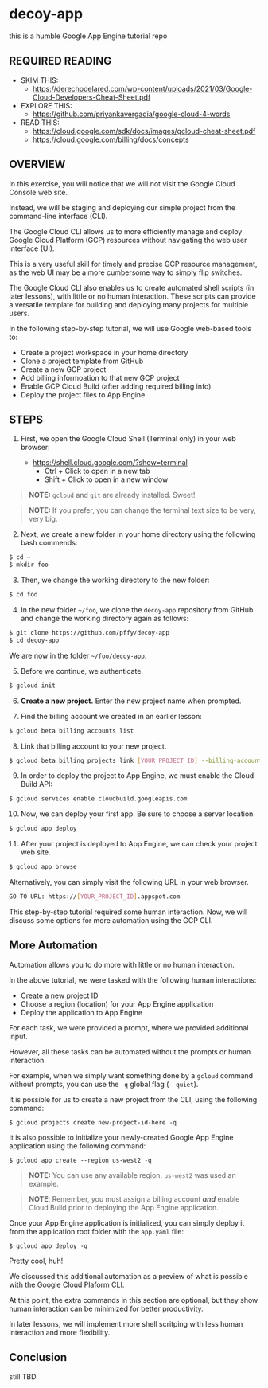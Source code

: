 # decoy-app
this is a humble Google App Engine tutorial repo

## REQUIRED READING
  + SKIM THIS: 
    + https://derechodelared.com/wp-content/uploads/2021/03/Google-Cloud-Developers-Cheat-Sheet.pdf
  + EXPLORE THIS: 
    + https://github.com/priyankavergadia/google-cloud-4-words
  + READ THIS: 
    + https://cloud.google.com/sdk/docs/images/gcloud-cheat-sheet.pdf
    + https://cloud.google.com/billing/docs/concepts

## OVERVIEW

In this exercise, you will notice that we will not visit the Google Cloud Console web site. 

Instead, we will be staging and deploying our simple project from the command-line interface (CLI).

The Google Cloud CLI allows us to more efficiently manage and deploy Google Cloud Platform (GCP) resources without navigating the web user interface (UI).

This is a very useful skill for timely and precise GCP resource management, as the web UI may be a more cumbersome way to simply flip switches. 

The Google Cloud CLI also enables us to create automated shell scripts (in later lessons), with little or no human interaction. These scripts can provide a versatile template for building and deploying many projects for multiple users.

In the following step-by-step tutorial, we will use Google web-based tools to:

  * Create a project workspace in your home directory
  * Clone a project template from GitHub
  * Create a new GCP project
  * Add billing informoation to that new GCP project
  * Enable GCP Cloud Build (after adding required billing info)
  * Deploy the project files to App Engine

  
## STEPS

1. First, we open the Google Cloud Shell (Terminal only) in your web browser:
  
    + https://shell.cloud.google.com/?show=terminal
      + Ctrl + Click to open in a new tab
      + Shift + Click to open in a new window

> **NOTE:** `gcloud` and `git` are already installed. Sweet!

> **NOTE:** If you prefer, you can change the terminal text size to be very, very big.


2. Next, we create a new folder in your home directory using the following bash commends:


```bash
$ cd ~
$ mkdir foo
```

3. Then, we change the working directory to the new folder:

```bash
$ cd foo
```

4. In the new folder `~/foo`, we clone the `decoy-app` repository from GitHub and change the working directory again as follows:

```bash
$ git clone https://github.com/pffy/decoy-app
$ cd decoy-app
```

We are now in the folder `~/foo/decoy-app`.

5. Before we continue, we authenticate.
```bash
$ gcloud init
```

6. **Create a new project.** Enter the new project name when prompted.

7. Find the billing account we created in an earlier lesson:

```bash
$ gcloud beta billing accounts list
```

8. Link that billing account to your new project.

```bash
$ gcloud beta billing projects link [YOUR_PROJECT_ID] --billing-account=0X0X0X-0X0X0X-0X0X0X
```

9. In order to deploy the project to App Engine, we must enable the Cloud Build API:

```bash
$ gcloud services enable cloudbuild.googleapis.com
```

10. Now, we can deploy your first app. Be sure to choose a server location.

```bash
$ gcloud app deploy
```

11. After your project is deployed to App Engine, we can check your project web site.
```bash
$ gcloud app browse
```

Alternatively, you can simply visit the following URL in your web browser.
```bash
GO TO URL: https://[YOUR_PROJECT_ID].appspot.com
```

This step-by-step tutorial required some human interaction. Now, we will discuss some options for more automation using the GCP CLI.

## More Automation

Automation allows you to do more with little or no human interaction. 

In the above tutorial, we were tasked with the following human interactions:

  * Create a new project ID
  * Choose a region (location) for your App Engine application
  * Deploy the application to App Engine

For each task, we were provided a prompt, where we provided additional input. 

However, all these tasks can be automated without the prompts or human interaction.

For example, when we simply want something done by a `gcloud` command without prompts, you can use the `-q` global flag (`--quiet`).

It is possible for us to create a new project from the CLI, using the following command:

```
$ gcloud projects create new-project-id-here -q
```

It is also possible to initialize your newly-created Google App Engine application using the following command:

```
$ gcloud app create --region us-west2 -q
```

> **NOTE:** You can use any available region. `us-west2` was used an example.

> **NOTE**: Remember, you must assign a billing account ***and*** enable Cloud Build prior to deploying the App Engine application.

Once your App Engine application is initialized, you can simply deploy it from the application root folder with the `app.yaml` file:

```
$ gcloud app deploy -q
```

Pretty cool, huh!

We discussed this additional automation as a preview of what is possible with the Google Cloud Plaform CLI.

At this point, the extra commands in this section are optional, but they show human interaction can be minimized for better productivity.

In later lessons, we will implement more shell scritping with less human interaction and more flexibility.

## Conclusion

still TBD
